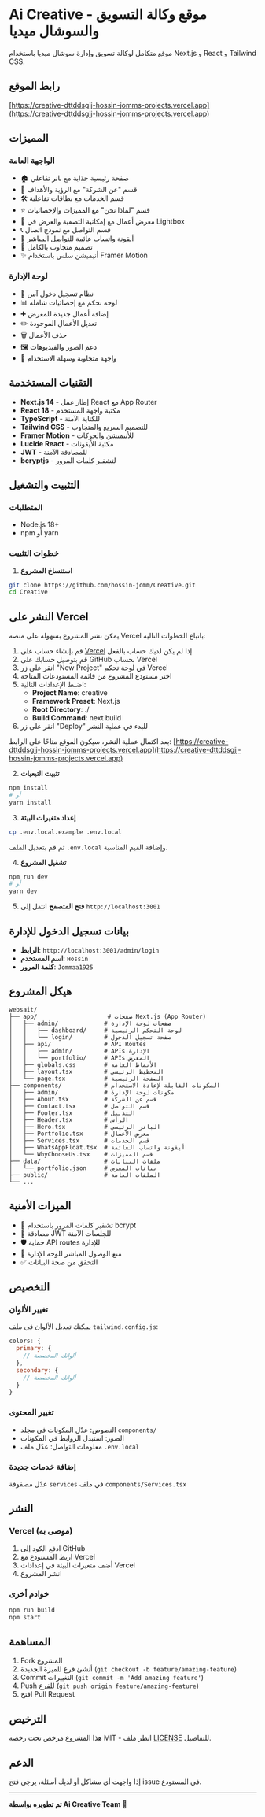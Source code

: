 # Ai Creative - موقع وكالة التسويق والسوشال ميديا

موقع متكامل لوكالة تسويق وإدارة سوشال ميديا باستخدام Next.js و React و Tailwind CSS.

## رابط الموقع

[https://creative-dttddsgjj-hossin-jomms-projects.vercel.app](https://creative-dttddsgjj-hossin-jomms-projects.vercel.app)

## المميزات

### الواجهة العامة
- 🏠 صفحة رئيسية جذابة مع بانر تفاعلي
- 📖 قسم "عن الشركة" مع الرؤية والأهداف
- 🛠️ قسم الخدمات مع بطاقات تفاعلية
- ⭐ قسم "لماذا نحن" مع المميزات والإحصائيات
- 🎨 معرض أعمال مع إمكانية التصفية والعرض في Lightbox
- 📞 قسم التواصل مع نموذج اتصال
- 💬 أيقونة واتساب عائمة للتواصل المباشر
- 📱 تصميم متجاوب بالكامل
- ✨ أنيميشن سلس باستخدام Framer Motion

### لوحة الإدارة
- 🔐 نظام تسجيل دخول آمن
- 📊 لوحة تحكم مع إحصائيات شاملة
- ➕ إضافة أعمال جديدة للمعرض
- ✏️ تعديل الأعمال الموجودة
- 🗑️ حذف الأعمال
- 🖼️ دعم الصور والفيديوهات
- 📱 واجهة متجاوبة وسهلة الاستخدام

## التقنيات المستخدمة

- **Next.js 14** - إطار عمل React مع App Router
- **React 18** - مكتبة واجهة المستخدم
- **TypeScript** - للكتابة الآمنة
- **Tailwind CSS** - للتصميم السريع والمتجاوب
- **Framer Motion** - للأنيميشن والحركات
- **Lucide React** - مكتبة الأيقونات
- **JWT** - للمصادقة الآمنة
- **bcryptjs** - لتشفير كلمات المرور

## التثبيت والتشغيل

### المتطلبات
- Node.js 18+ 
- npm أو yarn

### خطوات التثبيت

1. **استنساخ المشروع**
```bash
git clone https://github.com/hossin-jomm/Creative.git
cd Creative
```

## النشر على Vercel

يمكن نشر المشروع بسهولة على منصة Vercel باتباع الخطوات التالية:

1. قم بإنشاء حساب على [Vercel](https://vercel.com) إذا لم يكن لديك حساب بالفعل
2. قم بتوصيل حسابك على GitHub بحساب Vercel
3. انقر على زر "New Project" في لوحة تحكم Vercel
4. اختر مستودع المشروع من قائمة المستودعات المتاحة
5. اضبط الإعدادات التالية:
   - **Project Name**: creative
   - **Framework Preset**: Next.js
   - **Root Directory**: ./
   - **Build Command**: next build
6. انقر على زر "Deploy" للبدء في عملية النشر

بعد اكتمال عملية النشر، سيكون الموقع متاحًا على الرابط:
[https://creative-dttddsgjj-hossin-jomms-projects.vercel.app](https://creative-dttddsgjj-hossin-jomms-projects.vercel.app)

2. **تثبيت التبعيات**
```bash
npm install
# أو
yarn install
```

3. **إعداد متغيرات البيئة**
```bash
cp .env.local.example .env.local
```
ثم قم بتعديل الملف `.env.local` وإضافة القيم المناسبة.

4. **تشغيل المشروع**
```bash
npm run dev
# أو
yarn dev
```

5. **فتح المتصفح**
انتقل إلى `http://localhost:3001`

## بيانات تسجيل الدخول للإدارة

- **الرابط**: `http://localhost:3001/admin/login`
- **اسم المستخدم**: `Hossin`
- **كلمة المرور**: `Jommaa1925`

## هيكل المشروع

```
websait/
├── app/                    # صفحات Next.js (App Router)
│   ├── admin/             # صفحات لوحة الإدارة
│   │   ├── dashboard/     # لوحة التحكم الرئيسية
│   │   └── login/         # صفحة تسجيل الدخول
│   ├── api/               # API Routes
│   │   ├── admin/         # APIs الإدارة
│   │   └── portfolio/     # APIs المعرض
│   ├── globals.css        # الأنماط العامة
│   ├── layout.tsx         # التخطيط الرئيسي
│   └── page.tsx           # الصفحة الرئيسية
├── components/            # المكونات القابلة لإعادة الاستخدام
│   ├── admin/             # مكونات لوحة الإدارة
│   ├── About.tsx          # قسم عن الشركة
│   ├── Contact.tsx        # قسم التواصل
│   ├── Footer.tsx         # التذييل
│   ├── Header.tsx         # الرأس
│   ├── Hero.tsx           # البانر الرئيسي
│   ├── Portfolio.tsx      # معرض الأعمال
│   ├── Services.tsx       # قسم الخدمات
│   ├── WhatsAppFloat.tsx  # أيقونة واتساب العائمة
│   └── WhyChooseUs.tsx    # قسم المميزات
├── data/                  # ملفات البيانات
│   └── portfolio.json     # بيانات المعرض
├── public/                # الملفات العامة
└── ...
```

## الميزات الأمنية

- 🔐 تشفير كلمات المرور باستخدام bcrypt
- 🎫 مصادقة JWT للجلسات الآمنة
- 🛡️ حماية API routes للإدارة
- 🚫 منع الوصول المباشر للوحة الإدارة
- ✅ التحقق من صحة البيانات

## التخصيص

### تغيير الألوان
يمكنك تعديل الألوان في ملف `tailwind.config.js`:

```javascript
colors: {
  primary: {
    // ألوانك المخصصة
  },
  secondary: {
    // ألوانك المخصصة
  }
}
```

### تغيير المحتوى
- النصوص: عدّل المكونات في مجلد `components/`
- الصور: استبدل الروابط في المكونات
- معلومات التواصل: عدّل ملف `.env.local`

### إضافة خدمات جديدة
عدّل مصفوفة `services` في ملف `components/Services.tsx`

## النشر

### Vercel (موصى به)
1. ادفع الكود إلى GitHub
2. اربط المستودع مع Vercel
3. أضف متغيرات البيئة في إعدادات Vercel
4. انشر المشروع

### خوادم أخرى
```bash
npm run build
npm start
```

## المساهمة

1. Fork المشروع
2. أنشئ فرع للميزة الجديدة (`git checkout -b feature/amazing-feature`)
3. Commit التغييرات (`git commit -m 'Add amazing feature'`)
4. Push للفرع (`git push origin feature/amazing-feature`)
5. افتح Pull Request

## الترخيص

هذا المشروع مرخص تحت رخصة MIT - انظر ملف [LICENSE](LICENSE) للتفاصيل.

## الدعم

إذا واجهت أي مشاكل أو لديك أسئلة، يرجى فتح issue في المستودع.

---

**تم تطويره بواسطة Ai Creative Team** 🚀
